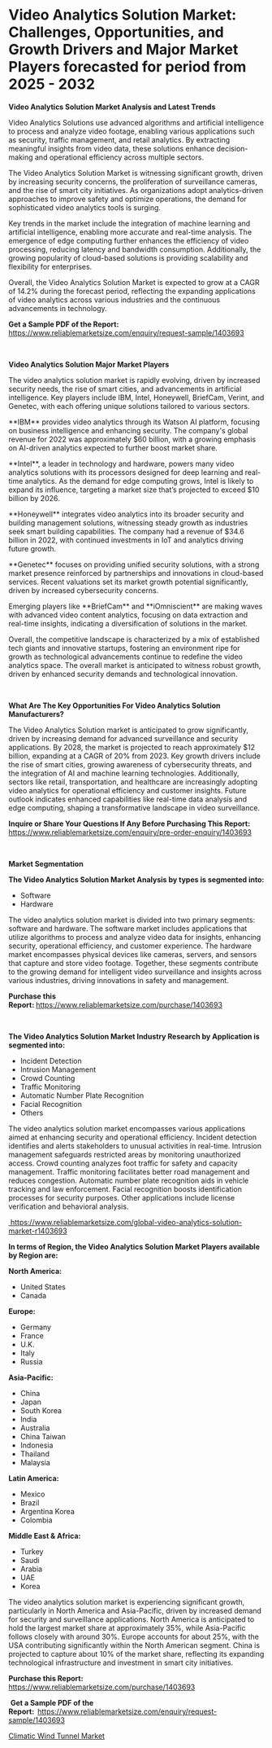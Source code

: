 <p><h1>Video Analytics Solution Market: Challenges, Opportunities, and Growth Drivers and Major Market Players forecasted for period from 2025 - 2032</h1></p><p><strong>Video Analytics Solution Market Analysis and Latest Trends</strong></p>
<p><p>Video Analytics Solutions use advanced algorithms and artificial intelligence to process and analyze video footage, enabling various applications such as security, traffic management, and retail analytics. By extracting meaningful insights from video data, these solutions enhance decision-making and operational efficiency across multiple sectors.</p><p>The Video Analytics Solution Market is witnessing significant growth, driven by increasing security concerns, the proliferation of surveillance cameras, and the rise of smart city initiatives. As organizations adopt analytics-driven approaches to improve safety and optimize operations, the demand for sophisticated video analytics tools is surging.</p><p>Key trends in the market include the integration of machine learning and artificial intelligence, enabling more accurate and real-time analysis. The emergence of edge computing further enhances the efficiency of video processing, reducing latency and bandwidth consumption. Additionally, the growing popularity of cloud-based solutions is providing scalability and flexibility for enterprises.</p><p>Overall, the Video Analytics Solution Market is expected to grow at a CAGR of 14.2% during the forecast period, reflecting the expanding applications of video analytics across various industries and the continuous advancements in technology.</p></p>
<p><strong>Get a Sample PDF of the Report:&nbsp;</strong> <a href="https://www.reliablemarketsize.com/enquiry/request-sample/1403693?utm_campaign=3344&utm_medium=2&utm_source=Github&utm_content=ia&utm_term=28032025&utm_id=video-analytics-solution">https://www.reliablemarketsize.com/enquiry/request-sample/1403693</a></p>
<p>&nbsp;</p>
<p><strong>Video Analytics Solution Major Market Players</strong></p>
<p><p>The video analytics solution market is rapidly evolving, driven by increased security needs, the rise of smart cities, and advancements in artificial intelligence. Key players include IBM, Intel, Honeywell, BriefCam, Verint, and Genetec, with each offering unique solutions tailored to various sectors.</p><p>**IBM** provides video analytics through its Watson AI platform, focusing on business intelligence and enhancing security. The company's global revenue for 2022 was approximately $60 billion, with a growing emphasis on AI-driven analytics expected to further boost market share.</p><p>**Intel**, a leader in technology and hardware, powers many video analytics solutions with its processors designed for deep learning and real-time analytics. As the demand for edge computing grows, Intel is likely to expand its influence, targeting a market size that’s projected to exceed $10 billion by 2026.</p><p>**Honeywell** integrates video analytics into its broader security and building management solutions, witnessing steady growth as industries seek smart building capabilities. The company had a revenue of $34.6 billion in 2022, with continued investments in IoT and analytics driving future growth.</p><p>**Genetec** focuses on providing unified security solutions, with a strong market presence reinforced by partnerships and innovations in cloud-based services. Recent valuations set its market growth potential significantly, driven by increased cybersecurity concerns.</p><p>Emerging players like **BriefCam** and **iOmniscient** are making waves with advanced video content analytics, focusing on data extraction and real-time insights, indicating a diversification of solutions in the market.</p><p>Overall, the competitive landscape is characterized by a mix of established tech giants and innovative startups, fostering an environment ripe for growth as technological advancements continue to redefine the video analytics space. The overall market is anticipated to witness robust growth, driven by enhanced security demands and technological innovation.</p></p>
<p>&nbsp;</p>
<p><strong>What Are The Key Opportunities For Video Analytics Solution Manufacturers?</strong></p>
<p><p>The Video Analytics Solution market is anticipated to grow significantly, driven by increasing demand for advanced surveillance and security applications. By 2028, the market is projected to reach approximately $12 billion, expanding at a CAGR of 20% from 2023. Key growth drivers include the rise of smart cities, growing awareness of cybersecurity threats, and the integration of AI and machine learning technologies. Additionally, sectors like retail, transportation, and healthcare are increasingly adopting video analytics for operational efficiency and customer insights. Future outlook indicates enhanced capabilities like real-time data analysis and edge computing, shaping a transformative landscape in video surveillance.</p></p>
<p><strong>Inquire or Share Your Questions If Any Before Purchasing This Report:</strong> <a href="https://www.reliablemarketsize.com/enquiry/pre-order-enquiry/1403693?utm_campaign=3344&utm_medium=2&utm_source=Github&utm_content=ia&utm_term=28032025&utm_id=video-analytics-solution">https://www.reliablemarketsize.com/enquiry/pre-order-enquiry/1403693</a></p>
<p>&nbsp;</p>
<p><strong>Market Segmentation</strong></p>
<p><strong>The Video Analytics Solution Market Analysis by types is segmented into:</strong></p>
<p><ul><li>Software</li><li>Hardware</li></ul></p>
<p><p>The video analytics solution market is divided into two primary segments: software and hardware. The software market includes applications that utilize algorithms to process and analyze video data for insights, enhancing security, operational efficiency, and customer experience. The hardware market encompasses physical devices like cameras, servers, and sensors that capture and store video footage. Together, these segments contribute to the growing demand for intelligent video surveillance and insights across various industries, driving innovations in safety and management.</p></p>
<p><strong>Purchase this Report:&nbsp;</strong><a href="https://www.reliablemarketsize.com/purchase/1403693?utm_campaign=3344&utm_medium=2&utm_source=Github&utm_content=ia&utm_term=28032025&utm_id=video-analytics-solution">https://www.reliablemarketsize.com/purchase/1403693</a></p>
<p>&nbsp;</p>
<p><strong>The Video Analytics Solution Market Industry Research by Application is segmented into:</strong></p>
<p><ul><li>Incident Detection</li><li>Intrusion Management</li><li>Crowd Counting</li><li>Traffic Monitoring</li><li>Automatic Number Plate Recognition</li><li>Facial Recognition</li><li>Others</li></ul></p>
<p><p>The video analytics solution market encompasses various applications aimed at enhancing security and operational efficiency. Incident detection identifies and alerts stakeholders to unusual activities in real-time. Intrusion management safeguards restricted areas by monitoring unauthorized access. Crowd counting analyzes foot traffic for safety and capacity management. Traffic monitoring facilitates better road management and reduces congestion. Automatic number plate recognition aids in vehicle tracking and law enforcement. Facial recognition boosts identification processes for security purposes. Other applications include license verification and behavioral analysis.</p></p>
<p><a href="https://www.reliablemarketsize.com/global-video-analytics-solution-market-r1403693?utm_campaign=3344&utm_medium=2&utm_source=Github&utm_content=ia&utm_term=28032025&utm_id=video-analytics-solution">&nbsp;https://www.reliablemarketsize.com/global-video-analytics-solution-market-r1403693</a></p>
<p><strong>In terms of Region, the Video Analytics Solution Market Players available by Region are:</strong></p>
<p>
    <p> <strong> North America: </strong>
        <ul>
            <li>United States</li>
            <li>Canada</li>
        </ul>
        </p> 
    <p> <strong> Europe: </strong>
        <ul>
            <li>Germany</li>
            <li>France</li>
            <li>U.K.</li>
            <li>Italy</li>
            <li>Russia</li>
        </ul>
        </p> 
    <p> <strong> Asia-Pacific: </strong>
        <ul>
            <li>China</li>
            <li>Japan</li>
            <li>South Korea</li>
            <li>India</li>
            <li>Australia</li>
            <li>China Taiwan</li>
            <li>Indonesia</li>
            <li>Thailand</li>
            <li>Malaysia</li>
        </ul>
        </p> 
    <p> <strong> Latin America: </strong>
        <ul>
            <li>Mexico</li>
            <li>Brazil</li>
            <li>Argentina Korea</li>
            <li>Colombia</li>
        </ul>
        </p> 
    <p> <strong> Middle East & Africa: </strong>
        <ul>
            <li>Turkey</li>
            <li>Saudi</li>
            <li>Arabia</li>
            <li>UAE</li>
            <li>Korea</li>
        </ul>
    </p>
    </p>
<p><p>The video analytics solution market is experiencing significant growth, particularly in North America and Asia-Pacific, driven by increased demand for security and surveillance applications. North America is anticipated to hold the largest market share at approximately 35%, while Asia-Pacific follows closely with around 30%. Europe accounts for about 25%, with the USA contributing significantly within the North American segment. China is projected to capture about 10% of the market share, reflecting its expanding technological infrastructure and investment in smart city initiatives.</p></p>
<p><strong>Purchase this Report: </strong><a href="https://www.reliablemarketsize.com/purchase/1403693?utm_campaign=3344&utm_medium=2&utm_source=Github&utm_content=ia&utm_term=28032025&utm_id=video-analytics-solution">https://www.reliablemarketsize.com/purchase/1403693</a></p>
<p>&nbsp;<strong>Get a Sample PDF of the Report:&nbsp;&nbsp;</strong><a href="https://www.reliablemarketsize.com/enquiry/request-sample/1403693?utm_campaign=3344&utm_medium=2&utm_source=Github&utm_content=ia&utm_term=28032025&utm_id=video-analytics-solution">https://www.reliablemarketsize.com/enquiry/request-sample/1403693</a></p>
<p><strong></strong></p>
<p><p><a href="https://github.com/wynonachirei9/Market-Research-Report-List-1/blob/main/climatic-wind-tunnel-market.md?utm_campaign=3344&utm_medium=2&utm_source=Github&utm_content=ia&utm_term=28032025&utm_id=video-analytics-solution">Climatic Wind Tunnel Market</a></p></p>
